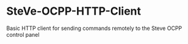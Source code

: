 # SteVe-OCPP-HTTP-Client
Basic HTTP client for sending commands remotely to the Steve OCPP control panel
